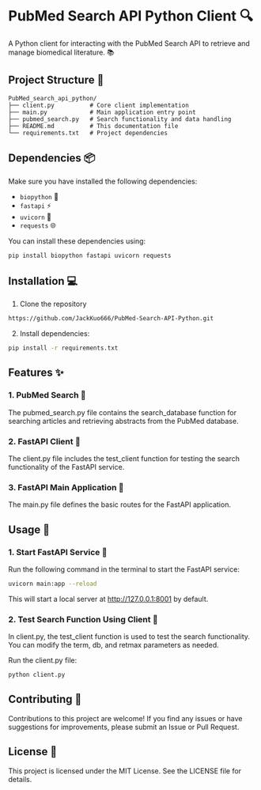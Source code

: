 # PubMed Search API Python Client 🔍

A Python client for interacting with the PubMed Search API to retrieve and manage biomedical literature. 📚

## Project Structure 📁

```
PubMed_search_api_python/
├── client.py          # Core client implementation
├── main.py            # Main application entry point
├── pubmed_search.py   # Search functionality and data handling
├── README.md          # This documentation file
└── requirements.txt   # Project dependencies
```

## Dependencies 📦
Make sure you have installed the following dependencies:
- `biopython` 🧬
- `fastapi` ⚡
- `uvicorn` 🦄
- `requests` 🌐

You can install these dependencies using:
```bash
pip install biopython fastapi uvicorn requests
```

## Installation 💻

1. Clone the repository
```bash
https://github.com/JackKuo666/PubMed-Search-API-Python.git
```
2. Install dependencies:
```bash
pip install -r requirements.txt
```

## Features ✨
### 1. PubMed Search 🔎
The pubmed_search.py file contains the search_database function for searching articles and retrieving abstracts from the PubMed database.

### 2. FastAPI Client 🌟
The client.py file includes the test_client function for testing the search functionality of the FastAPI service.

### 3. FastAPI Main Application 🚀
The main.py file defines the basic routes for the FastAPI application.

## Usage 📖
### 1. Start FastAPI Service 🎯
Run the following command in the terminal to start the FastAPI service:

```bash
uvicorn main:app --reload
```
This will start a local server at http://127.0.0.1:8001 by default.

### 2. Test Search Function Using Client 🧪
In client.py, the test_client function is used to test the search functionality. You can modify the term, db, and retmax parameters as needed.

Run the client.py file:
```bash
python client.py
```

## Contributing 🤝
Contributions to this project are welcome! If you find any issues or have suggestions for improvements, please submit an Issue or Pull Request.

## License 📄
This project is licensed under the MIT License. See the LICENSE file for details.